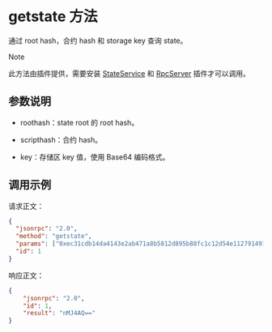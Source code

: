 # getstate 方法

通过 root hash，合约 hash 和 storage key 查询 state。

> [!Note]
>
> 此方法由插件提供，需要安装 [StateService](https://github.com/neo-project/neo-modules/releases) 和 [RpcServer](https://github.com/neo-project/neo-modules/releases) 插件才可以调用。

## 参数说明

- roothash：state root 的 root hash。

- scripthash：合约 hash。

- key：存储区 key 值，使用 Base64 编码格式。

## 调用示例

请求正文：

```json
{
  "jsonrpc": "2.0",
  "method": "getstate",
  "params": ["0xec31cdb14da4143e2ab471a8b5812d895b88fc1c12d54e112791491feca9b5f4","0xb1fbb6b0096919071769906bb23b2ca2ec51eea7","AQFM8QSIkBuHVYOd2kiRmQXXOI833w=="],
  "id": 1
}
```

响应正文：

```json
{
    "jsonrpc": "2.0",
    "id": 1,
    "result": "nMJ4AQ=="
}
```